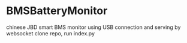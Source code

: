 # BMSBatteryMonitor
chinese JBD smart BMS monitor using USB connection and serving by websocket
clone repo, run index.py

